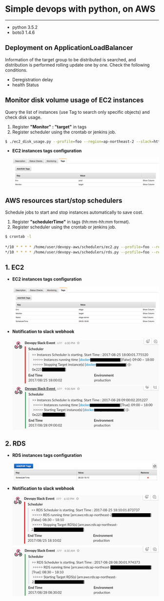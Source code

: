 # Simple devops with python, on AWS
-----

* python 3.5.2
* boto3 1.4.6

Deployment on ApplicationLoadBalancer
-------------

Information of the target group to be distributed is searched, and distribution is performed rolling update one by one.
Check the following conditions.

* Deregistration delay
* health Status


Monitor disk volume usage of EC2 instances
-------------

Query the list of instances (use Tag to search only specific objects) and check disk usage.

1. Register **"Monitor" : "target"** in tags
2. Register scheduler using the crontab or jenkins job.

```bash
$ ./ec2_disk_usage.py --profile=foo --region=ap-northeast-2 --slack=https://..../xxx/yyy/zzz --pem=~/.ssh/foo.pem
```

* **EC2 instances tags configuration**

	![Tags monitor target instance](img/tags_monitor_ec2_disk_usage.png)


AWS resources start/stop schedulers
-------------

Schedule jobs to start and stop instances automatically to save cost.

1. Register **"schedulerTime"** in tags (hh:mm-hh:mm format).
2. Register scheduler using the crontab or jenkins job.

```bash
$ crontab -l

*/10 * * * * /home/user/devopy-aws/schedulers/ec2.py --profile=foo --region=ap-northeast-2 --slack=https://hooks.slack.com/services/xxx/yyy
*/10 * * * * /home/user/devopy-aws/schedulers/rds.py --profile=foo --region=ap-northeast-2 --slack=https://hooks.slack.com/services/xxx/yyy
```

## 1. EC2

* **EC2 instances tags configuration**

	![Tags schedulder target ec2](img/tags_scheduler_ec2.png)

* **Notification to slack webhook**
	
	![slack alarm-schedulder ec2 stop](img/scheduler_ec2_stop.png)
	![slack alarm-schedulder ec2 start](img/scheduler_ec2_start.png)

## 2. RDS

* **RDS instances tags configuration**

	![Tags schedulder target rds](img/tags_scheduler_rds.png)

* **Notification to slack webhook**
	
	![slack alarm-schedulder rds stop](img/scheduler_rds_stop.png)
	![slack alarm-schedulder rds start](img/scheduler_rds_start.png)